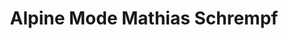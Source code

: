 ---
title: "Alpine Mode Mathias Schrempf"
url: /ramsau-am-dachstein/alpine-mode-mathias-schrempf/
shop: Sport
---